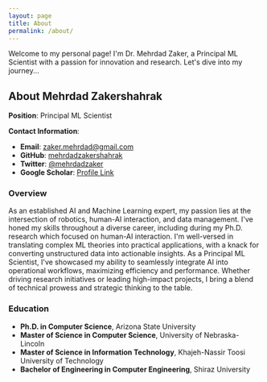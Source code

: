 ```yaml
---
layout: page
title: About
permalink: /about/
---
```


Welcome to my personal page! I'm Dr. Mehrdad Zaker, a Principal ML Scientist with a passion for innovation and research. Let's dive into my journey...

## About Mehrdad Zakershahrak

**Position**: Principal ML Scientist

**Contact Information**:
- **Email**: [zaker.mehrdad@gmail.com](mailto:zaker.mehrdad@gmail.com)
- **GitHub**: [mehrdadzakershahrak](https://github.com/mehrdadzakershahrak)
- **Twitter**: [@mehrdadzaker](https://twitter.com/mehrdadzaker)
- **Google Scholar**: [Profile Link](https://scholar.google.com/citations?user=XXXXXXXX)

### Overview

As an established AI and Machine Learning expert, my passion lies at the intersection of robotics, human-AI interaction, and data management. I've honed my skills throughout a diverse career, including during my Ph.D. research which focused on human-AI interaction. I'm well-versed in translating complex ML theories into practical applications, with a knack for converting unstructured data into actionable insights. As a Principal ML Scientist, I've showcased my ability to seamlessly integrate AI into operational workflows, maximizing efficiency and performance. Whether driving research initiatives or leading high-impact projects, I bring a blend of technical prowess and strategic thinking to the table.

### Education

- **Ph.D. in Computer Science**, Arizona State University
- **Master of Science in Computer Science**, University of Nebraska-Lincoln
- **Master of Science in Information Technology**, Khajeh-Nassir Toosi University of Technology
- **Bachelor of Engineering in Computer Engineering**, Shiraz University